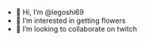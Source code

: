- 👋 Hi, I’m @legoshi69
- 👀 I’m interested in getting flowers
- 💞️ I’m looking to collaborate on twitch


<!---
legoshi69/legoshi69 is a ✨ special ✨ repository because its `README.md` (this file) appears on your GitHub profile.
You can click the Preview link to take a look at your changes.
--->
